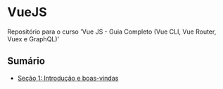 # VueJS
Repositório para o curso 'Vue JS - Guia Completo (Vue CLI, Vue Router, Vuex e GraphQL)'

## Sumário
- [Seção 1: Introdução e boas-vindas](/aula-1/introducao.html)